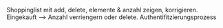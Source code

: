 Shoppinglist mit add, delete, elemente & anzahl zeigen, korrigieren.  
Eingekauft --> Anzahl verriengern oder delete.
Authentifitzierungsprozess
